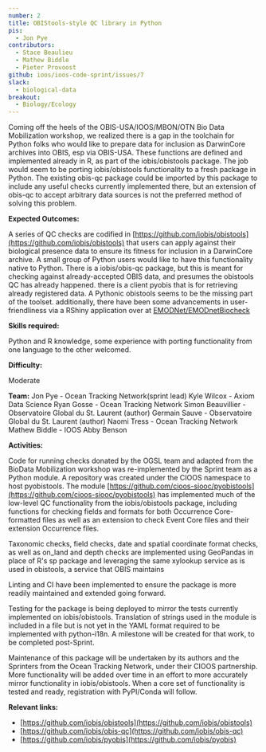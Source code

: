 ```yaml
---
number: 2
title: OBIStools-style QC library in Python
pis:
  - Jon Pye
contributors:
  - Stace Beaulieu
  - Mathew Biddle
  - Pieter Provoost
github: ioos/ioos-code-sprint/issues/7
slack: 
  - biological-data
breakout:
  - Biology/Ecology
---
```


Coming off the heels of the OBIS-USA/IOOS/MBON/OTN Bio Data Mobilization workshop, we realized there is a gap in the toolchain for Python folks who would like to prepare data for inclusion as DarwinCore archives into OBIS, esp via OBIS-USA. These functions are defined and implemented already in R, as part of the iobis/obistools package. The job would seem to be porting iobis/obistools functionality to a fresh package in Python. The existing obis-qc package could be imported by this package to include any useful checks currently implemented there, but an extension of obis-qc to accept arbitrary data sources is not the preferred method of solving this problem.

**Expected Outcomes:**

A series of QC checks are codified in [https://github.com/iobis/obistools](https://github.com/iobis/obistools) that users can apply against their biological presence data to ensure its fitness for inclusion in a DarwinCore archive. A small group of Python users would like to have this functionality native to Python. There is a iobis/obis-qc package, but this is meant for checking against already-accepted OBIS data, and presumes the obistools QC has already happened. there is a client pyobis that is for retrieving already registered data. A Pythonic obistools seems to be the missing part of the toolset. additionally, there have been some advancements in user-friendliness via a RShiny application over at [EMODNet/EMODnetBiocheck](https://github.com/EMODnet/EMODnetBiocheck)

**Skills required:**

Python and R knowledge, some experience with porting functionality from one language to the other welcomed.

**Difficulty:**

Moderate

**Team:**
Jon Pye - Ocean Tracking Network(sprint lead)
Kyle Wilcox - Axiom Data Science
Ryan Gosse - Ocean Tracking Network
Simon Beauvillier - Observatoire Global du St. Laurent (author)
Germain Sauve - Observatoire Global du St. Laurent (author)
Naomi Tress - Ocean Tracking Network
Mathew Biddle - IOOS
Abby Benson

**Activities:**

Code for running checks donated by the OGSL team and adapted from the BioData Mobilization workshop was re-implemented by the Sprint team as a Python module. A repository was created under the CIOOS namespace to host pyobistools. The module [https://github.com/cioos-siooc/pyobistools](https://github.com/cioos-siooc/pyobistools) has implemented much of the low-level QC functionality from the iobis/obistools package, including functions for checking fields and formats for both Occurrence Core-formatted files as well as an extension to check Event Core files and their extension Occurrence files. 

Taxonomic checks, field checks, date and spatial coordinate format checks, as well as on_land and depth checks are implemented using GeoPandas in place of R's sp package and leveraging the same xylookup service as is used in obistools, a service that OBIS maintains

Linting and CI have been implemented to ensure the package is more readily maintained and extended going forward.

Testing for the package is being deployed to mirror the tests currently implemented on iobis/obistools. Translation of strings used in the module is included in a file but is not yet in the YAML format required to be implemented with python-i18n. A milestone will be created for that work, to be completed post-Sprint.

Maintenance of this package will be undertaken by its authors and the Sprinters from the Ocean Tracking Network, under their CIOOS partnership. More functionality will be added over time in an effort to more accurately mirror functionality in iobis/obistools. When a core set of functionality is tested and ready, registration with PyPI/Conda will follow.

**Relevant links:**

* [https://github.com/iobis/obistools](https://github.com/iobis/obistools)
* [https://github.com/iobis/obis-qc](https://github.com/iobis/obis-qc)
* [https://github.com/iobis/pyobis](https://github.com/iobis/pyobis)
